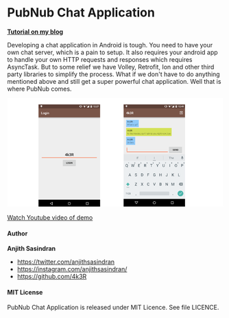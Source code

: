 # PubNub Chat Application

**[Tutorial on my blog](http://anjithsasindran.in/blog/2015/11/03/pubnub-chat-application/)**

Developing a chat application in Android is tough. You need to have your own chat server, which is a pain to setup. It also requires your android app to handle your own HTTP requests and responses which requires AsyncTask. But to some relief we have Volley, Retrofit, Ion and other third party libraries to simplify the process. What if we don't have to do anything mentioned above and still get a super powerful chat application. Well that is where PubNub comes.

![PubNub Chat Application](/demo/chat-application-pubnub.png)

[Watch Youtube video of demo](https://youtu.be/PBN5SQF0d-A)

#### Author
**Anjith Sasindran**
- https://twitter.com/anjithsasindran
- https://instagram.com/anjithsasindran/
- https://github.com/4k3R

#### MIT License

PubNub Chat Application is released under MIT Licence. See file LICENCE.
